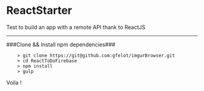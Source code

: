 ReactStarter
====

Test to build an app with a remote API thank to ReactJS

---
###Clone && Install npm dependencies###

```
	> git clone https://git@github.com:gfelot/imgurBrowser.git
	> cd ReactToDoFirebase
	> npm install
	> gulp
```

Voila !
